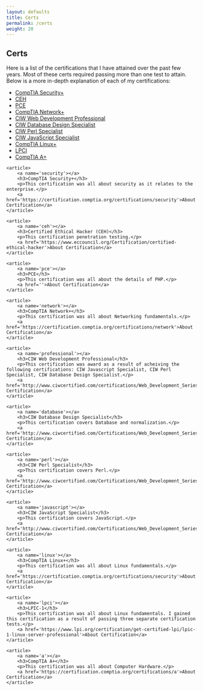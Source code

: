 ```yaml
---
layout: defaults
title: Certs
permalink: /certs
weight: 20
---
```

<section class='content'>
<h2>Certs</h2>
    <article>
        <p>
        Here is a list of the certifications that I have attained over the past few years.
        Most of these certs required passing more than one test to attain. Below is a more
        in-depth explanation of each of my certifications:
        <ul>
            <li><a href='#security'>CompTIA Security+</a></li>
            <li><a href='#ceh'>CEH</a></li>
            <li><a href='#pce'>PCE</a></li>
            <li><a href='#network'>CompTIA Network+</a></li>
            <li><a href='#professional'>CIW Web Development Professional</a></li>
            <li><a href='#database'>CIW Database Design Specialist</a></li>
            <li><a href='#perl'>CIW Perl Specialist</a></li>
            <li><a href='#javascript'>CIW JavaScript Specialist</a></li>
            <li><a href='#linux'>CompTIA Linux+</a></li>
            <li><a href='#lpci'>LPCI</a></li>
            <li><a href='#a'>CompTIA A+</a></li>
        </ul>
        </p>
    </article>

    <article>
        <a name='security'></a>
        <h3>CompTIA Security+</h3>
        <p>This certification was all about security as it relates to the enterprise.</p>
        <a href='https://certification.comptia.org/certifications/security'>About Certification</a>
    </article>

    <article>
        <a name='ceh'></a>
        <h3>Certified Ethical Hacker (CEH)</h3>
        <p>This certification penetration testing.</p>
        <a href='https://www.eccouncil.org/Certification/certified-ethical-hacker'>About Certification</a>
    </article>

    <article>
        <a name='pce'></a>
        <h3>PCE</h3>
        <p>This certification was all about the details of PHP.</p>
        <a href=''>About Certification</a>
    </article>

    <article>
        <a name='network'></a>
        <h3>CompTIA Network+</h3>
        <p>This certification was all about Networking fundamentals.</p>
        <a href='https://certification.comptia.org/certifications/network'>About Certification</a>
    </article>

    <article>
        <a name='professional'></a>
        <h3>CIW Web Development Professional</h3>
        <p>This certification was award as a result of acheiving the following certifications: CIW Javascript Specialist, CIW Perl Specialist, CIW Database Design Specialist.</p>
        <a href='http://www.ciwcertified.com/certifications/Web_Development_Series/development.php'>About Certification</a>
    </article>

    <article>
        <a name='database'></a>
        <h3>CIW Database Design Specialist</h3>
        <p>This certification covers Database and normalization.</p>
        <a href='http://www.ciwcertified.com/Certifications/Web_Development_Series/database_design.php'>About Certification</a>
    </article>

    <article>
        <a name='perl'></a>
        <h3>CIW Perl Specialist</h3>
        <p>This certification covers Perl.</p>
        <a href='http://www.ciwcertified.com/Certifications/Web_Development_Series/perl.php'>About Certification</a>
    </article>

    <article>
        <a name='javascript'></a>
        <h3>CIW JavaScript Specialist</h3>
        <p>This certification covers JavaScript.</p>
        <a href='http://www.ciwcertified.com/Certifications/Web_Development_Series/javascript.php'>About Certification</a>
    </article>

    <article>
        <a name='linux'></a>
        <h3>CompTIA Linux+</h3>
        <p>This certification was all about Linux fundamentals.</p>
        <a href='https://certification.comptia.org/certifications/security'>About Certification</a>
    </article>

    <article>
        <a name='lpci'></a>
        <h3>LPIC-1</h3>
        <p>This certification was all about Linux fundamentals. I gained this certification as a result of passing three separate certification tests.</p>
        <a href='https://www.lpi.org/certification/get-certified-lpi/lpic-1-linux-server-professional'>About Certification</a>
    </article>

    <article>
        <a name='a'></a>
        <h3>CompTIA A+</h3>
        <p>This certification was all about Computer Hardware.</p>
        <a href='https://certification.comptia.org/certifications/a'>About Certification</a>
    </article>

</section>
